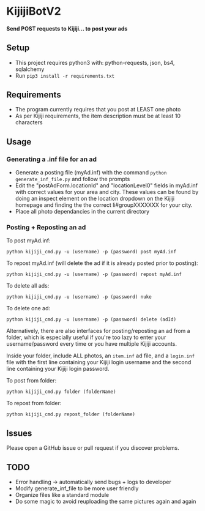 # KijijiBotV2
#### Send  POST requests to Kijiji... to post your ads

## Setup
- This project requires python3 with: python-requests, json, bs4, sqlalchemy
- Run `pip3 install -r requirements.txt`

## Requirements
- The program currently requires that you post at LEAST one photo
- As per Kijiji requirements, the item description must be at least 10 characters

## Usage

### Generating a .inf file for an ad
- Generate a posting file (myAd.inf) with the command `python generate_inf_file.py` and follow the prompts
- Edit the "postAdForm.locationId" and "locationLevel0" fields in myAd.inf with correct values for your area and city. These values can be found by doing an inspect element on the location dropdown on the Kijiji homepage and finding the the correct li#groupXXXXXXX for your city.
- Place all photo dependancies in the current directory

### Posting + Reposting an ad
To post myAd.inf:

`python kijiji_cmd.py -u (username) -p (password) post myAd.inf`

To repost myAd.inf (will delete the ad if it is already posted prior to posting):

`python kijiji_cmd.py -u (username) -p (password) repost myAd.inf`

To delete all ads:

`python kijiji_cmd.py -u (username) -p (password) nuke`

To delete one ad:

`python kijiji_cmd.py -u (username) -p (password) delete (adId)`

Alternatively, there are also interfaces for posting/reposting an ad from a folder, which is especially useful if you're too lazy to enter your username/password every time or you have multiple Kijiji accounts.

Inside your folder, include ALL photos, an `item.inf` ad file, and a `login.inf` file with the first line containing your Kijiji login username and the second line containing your Kijiji login password.

To post from folder:

`python kijiji_cmd.py folder (folderName)`

To repost from folder:

`python kijiji_cmd.py repost_folder (folderName)`

## Issues
Please open a GitHub issue or pull request if you discover problems.

## TODO
- Error handling -> automatically send bugs + logs to developer
- Modify generate_inf_file to be more user friendly
- Organize files like a standard module
- Do some magic to avoid reuploading the same pictures again and again
